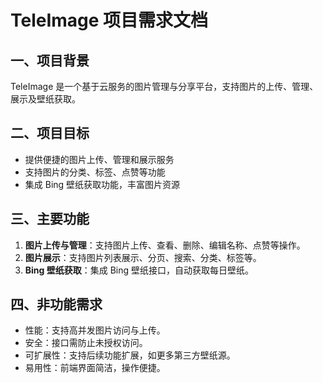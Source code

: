 # TeleImage 项目需求文档

## 一、项目背景

TeleImage 是一个基于云服务的图片管理与分享平台，支持图片的上传、管理、展示及壁纸获取。

## 二、项目目标

- 提供便捷的图片上传、管理和展示服务
- 支持图片的分类、标签、点赞等功能
- 集成 Bing 壁纸获取功能，丰富图片资源

## 三、主要功能

1. **图片上传与管理**：支持图片上传、查看、删除、编辑名称、点赞等操作。
2. **图片展示**：支持图片列表展示、分页、搜索、分类、标签等。
3. **Bing 壁纸获取**：集成 Bing 壁纸接口，自动获取每日壁纸。

## 四、非功能需求

- 性能：支持高并发图片访问与上传。
- 安全：接口需防止未授权访问。
- 可扩展性：支持后续功能扩展，如更多第三方壁纸源。
- 易用性：前端界面简洁，操作便捷。
